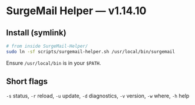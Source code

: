 # SurgeMail Helper — v1.14.10

## Install (symlink)
```bash
# from inside SurgeMail-Helper/
sudo ln -sf scripts/surgemail-helper.sh /usr/local/bin/surgemail
```
Ensure `/usr/local/bin` is in your `$PATH`.

## Short flags
`-s` status, `-r` reload, `-u` update, `-d` diagnostics, `-v` version, `-w` where, `-h` help
